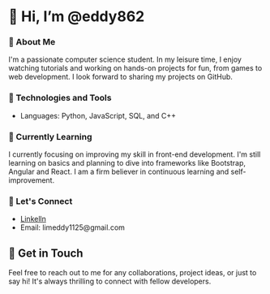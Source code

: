 <h1>👋 Hi, I’m @eddy862</h1>
<h3>🌟 About Me</h3>
<p>I'm a passionate computer science student. In my leisure time, I enjoy watching tutorials and working on hands-on projects for fun, from games to web development. I look forward to sharing my projects on GitHub.</p>

<h3>🚀 Technologies and Tools</h3>
<ul>
  <li>Languages: Python, JavaScript, SQL, and C++</li>
</ul>
<h3>🌱 Currently Learning</h3>
<p>I currently focusing on improving my skill in front-end development. I'm still learning on basics and planning to dive into frameworks like Bootstrap, Angular and React. I am a firm believer in continuous learning and self-improvement.</p>

<h3>🤝 Let's Connect</h3>
<ul>
  <li><a href='https://www.linkedin.com/in/eddy-lim-013b36258/'>Linkelln</a></li>
  <li>Email: limeddy1125@gmail.com</li>
</ul>

<h2>📝 Get in Touch</h2>
<p>Feel free to reach out to me for any collaborations, project ideas, or just to say hi! It's always thrilling to connect with fellow developers.</p>
<!---
eddy862/eddy862 is a ✨ special ✨ repository because its `README.md` (this file) appears on your GitHub profile.
You can click the Preview link to take a look at your changes.
--->
